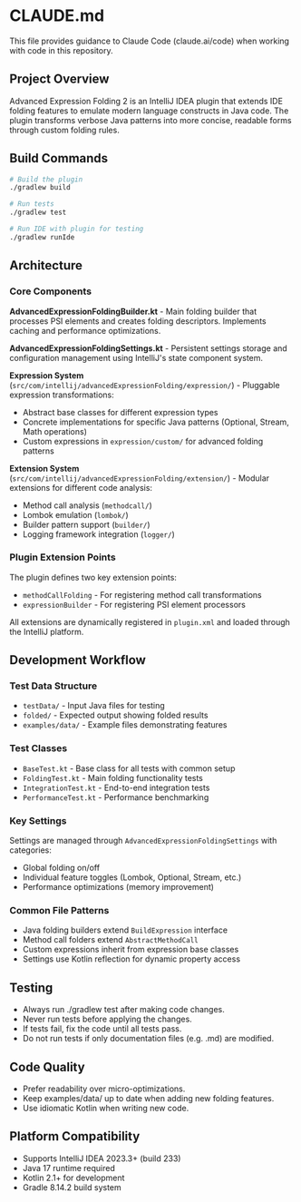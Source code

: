 # CLAUDE.md

This file provides guidance to Claude Code (claude.ai/code) when working with code in this repository.

## Project Overview

Advanced Expression Folding 2 is an IntelliJ IDEA plugin that extends IDE folding features to emulate modern language constructs in Java code. The plugin transforms verbose Java patterns into more concise, readable forms through custom folding rules.

## Build Commands

```bash
# Build the plugin
./gradlew build

# Run tests  
./gradlew test

# Run IDE with plugin for testing
./gradlew runIde
```

## Architecture

### Core Components

**AdvancedExpressionFoldingBuilder.kt** - Main folding builder that processes PSI elements and creates folding descriptors. Implements caching and performance optimizations.

**AdvancedExpressionFoldingSettings.kt** - Persistent settings storage and configuration management using IntelliJ's state component system.

**Expression System** (`src/com/intellij/advancedExpressionFolding/expression/`) - Pluggable expression transformations:
- Abstract base classes for different expression types
- Concrete implementations for specific Java patterns (Optional, Stream, Math operations)
- Custom expressions in `expression/custom/` for advanced folding patterns

**Extension System** (`src/com/intellij/advancedExpressionFolding/extension/`) - Modular extensions for different code analysis:
- Method call analysis (`methodcall/`)
- Lombok emulation (`lombok/`)
- Builder pattern support (`builder/`)
- Logging framework integration (`logger/`)

### Plugin Extension Points

The plugin defines two key extension points:
- `methodCallFolding` - For registering method call transformations
- `expressionBuilder` - For registering PSI element processors

All extensions are dynamically registered in `plugin.xml` and loaded through the IntelliJ platform.

## Development Workflow

### Test Data Structure

- `testData/` - Input Java files for testing
- `folded/` - Expected output showing folded results
- `examples/data/` - Example files demonstrating features

### Test Classes

- `BaseTest.kt` - Base class for all tests with common setup
- `FoldingTest.kt` - Main folding functionality tests
- `IntegrationTest.kt` - End-to-end integration tests
- `PerformanceTest.kt` - Performance benchmarking

### Key Settings

Settings are managed through `AdvancedExpressionFoldingSettings` with categories:
- Global folding on/off
- Individual feature toggles (Lombok, Optional, Stream, etc.)
- Performance optimizations (memory improvement)

### Common File Patterns

- Java folding builders extend `BuildExpression` interface
- Method call folders extend `AbstractMethodCall`
- Custom expressions inherit from expression base classes
- Settings use Kotlin reflection for dynamic property access

## Testing
- Always run ./gradlew test after making code changes.
- Never run tests before applying the changes.
- If tests fail, fix the code until all tests pass.
- Do not run tests if only documentation files (e.g. .md) are modified.

## Code Quality
- Prefer readability over micro-optimizations.
- Keep examples/data/ up to date when adding new folding features.
- Use idiomatic Kotlin when writing new code.

## Platform Compatibility

- Supports IntelliJ IDEA 2023.3+ (build 233)
- Java 17 runtime required
- Kotlin 2.1+ for development
- Gradle 8.14.2 build system
